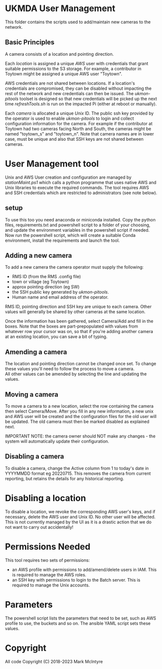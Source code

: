 # UKMDA User Management

This folder contains the scripts used to add/maintain new cameras to the network. 

## Basic Principles
A camera consists of a location and pointing direction. 

Each _location_ is assigned a unique *AWS* user with credentials that grant suitable permissions to the S3 storage. For example, a contributor in Toytown might be assigned a unique AWS user "Toytown".

AWS credentials are not shared between locations. If a location's credentials are compromised, they can be disabled without impacting the rest of the network and new credentials can then be issued. The *ukmon-pitools* toolset is designed so that new credentials will be picked up the next time *refreshTools.sh* is run on the impacted Pi (either at reboot or manually).

Each _camera_ is allocated a unique *Unix* ID. The public ssh key provided by the operator is used to enable *ukmon-pitools* to login and collect configuration information for the camera. For example if the contributor at Toytown had two cameras facing North and South, the cameras might be named "toytown_s" and "toytown_n". Note that camera names are in lower case, must be unique and also that SSH keys are not shared between cameras.  


# User Management tool
Unix and AWS User creation and configuration are managed by *stationMaint.ps1* which calls a python programme that uses native AWS and Unix libraries to execute the required commands. The tool requires AWS and SSH credentials which are restricted to administrators (see note below). 

## setup
To use this too you need anaconda or miniconda installed. Copy the python files, requirements.txt and powershell script to a folder of your choosing, and update the environment variables in the powershell script if needed.  Now run the powershell script, which will create a suitable Conda environment, install the requirements and launch the tool. 

## Adding a new camera
To add a new camera the camera operator must supply the following:
* RMS ID (from the RMS .config file)
* town or village (eg Toytown)
* approx pointing direction (eg SW)
* the SSH public key generated by *ukmon-pitools*.  
* Human name and email address of the operator. 

RMS ID, pointing direction and SSH key are unique to each camera. Other values will generally be shared
by other cameras at the same location. 

Once the information has been gathered, select Camera/Add and fill in the boxes. Note that the boxes are part-prepopulated with values from whatever row your cursor was on, so that if you're adding another camera at an existing location, you can save a bit of typing. 

## Amending a camera
The location and pointing direction cannot be changed once set. To change these values you'll need to follow the process to move a camera.  
All other values can be amended by selecting the line and updating the values. 

## Moving a camera
To move a camera to a new location, select the row containing the camera then select Camera/Move. After you fill in any new information, a new unix and AWS user will be created and the configuration files for the old user will be updated. The old camera must then be marked disabled as explained next. 

IMPORTANT NOTE: the camera owner should NOT make any changes - the system will automatically update their configuration.

## Disabling a camera
To disable a camera, change the Active column from 1 to today's date in YYYYMMDD format eg 20220715. This removes the camera from current reporting, but retains the details for any historical reporting. 

# Disabling a location
To disable a location, we revoke the corresponding AWS user's keys, and if necessary, delete the AWS user and Unix ID. No other user will be affected. This is not currently managed by the UI as it is a drastic action that we do not want to carry out accidentally! 

# Permissions Needed
This tool requires two sets of permissions:  
* an AWS profile with permissions to add/amend/delete users in IAM. This is required to manage the AWS roles. 
* an SSH key with permissions to login to the Batch server.  This is required to manage the Unix accounts. 

# Parameters
The powershell script lists the parameters that need to be set, such as AWS profile to use, the buckets and so on. The ansible YAML script sets these values. 


# Copyright
All code Copyright (C) 2018-2023 Mark McIntyre